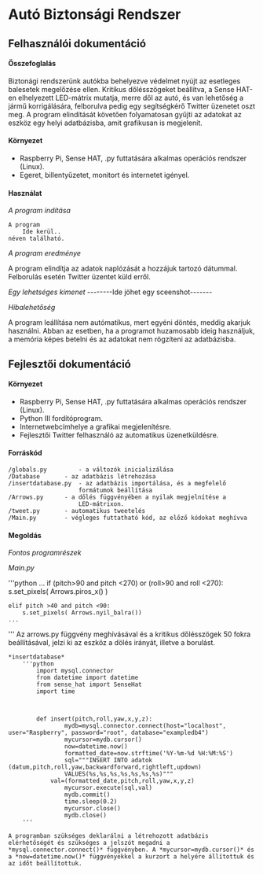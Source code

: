 # Autó Biztonsági Rendszer
## Felhasználói dokumentáció

#### Összefoglalás

Biztonági rendszerünk autókba behelyezve védelmet nyújt az esetleges balesetek megelőzése ellen. Kritikus dőlésszögeket beállítva, a Sense HAT-en elhelyezett LED-mátrix mutatja, merre dől az autó, és van lehetőség a jármű korrigálására, felborulva pedig egy segítségkérő Twitter üzenetet oszt meg. A program elindítását követően folyamatosan gyűjti az adatokat az eszköz egy helyi adatbázisba, amit grafikusan is megjelenít.

#### Környezet

* Raspberry Pi, Sense HAT, .py futtatására alkalmas operációs rendszer (Linux).
* Egeret, billentyűzetet, monitort és internetet igényel.
	
#### Használat

*A program indítása*
	
	A program	
		Ide kerül..
	néven található.

*A program eredménye*

A program elindítja az adatok naplózását a hozzájuk tartozó dátummal.
Felborulás esetén Twitter üzentet küld erről.
		
*Egy lehetséges kimenet*
	--------Ide jöhet egy sceenshot-------

*Hibalehetőség*

A program leállítása nem autómatikus, mert egyéni döntés, meddig akarjuk használni. Abban az esetben, ha a programot huzamosabb ideig használjuk, a memória képes betelni és az adatokat nem rögzíteni az adatbázisba.

## Fejlesztői dokumentáció

#### Környezet
* Raspberry Pi, Sense HAT, .py futtatására alkalmas operációs rendszer (Linux).
* Python III fordítóprogram.
* Internetwebcímhelye a grafikai megjelenítésre.
* Fejlesztői Twitter felhasználó az automatikus üzenetküldésre.

#### Forráskód
	/globals.py 		- a változók inicializálása
	/Database		- az adatbázis létrehozása
	/insertdatabase.py	- az adatbázis importálása, és a megfelelő 
						formátumok beállítása
	/Arrows.py		- a dőlés függvényében a nyilak megjelnítése a 
						LED-mátrixon.
	/tweet.py		- automatikus tweetelés
	/Main.py		- végleges futtatható kód, az előző kódokat meghívva

#### Megoldás

*Fontos programrészek*
	
*Main.py*

'''python
	...
	if (pitch>90 and pitch <270) or (roll>90 and roll <270):
		s.set_pixels( Arrows.piros_x() )
    
	elif pitch >40 and pitch <90:
		s.set_pixels( Arrows.nyil_balra())
	...
'''
Az arrows.py függvény meghívásával és a kritikus dőlésszögek 50 fokra beállításával, jelzi ki az eszköz a dölés irányát, illetve a borulást.

	*insertdatabase*
		'''python
			import mysql.connector
			from datetime import datetime
			from sense_hat import SenseHat
			import time



			def insert(pitch,roll,yaw,x,y,z):
    				mydb=mysql.connector.connect(host="localhost", user="Raspberry", password="root", database="exampledb4")
    				mycursor=mydb.cursor()
    				now=datetime.now()
    				formatted_date=now.strftime('%Y-%m-%d %H:%M:%S')
    				sql="""INSERT INTO adatok (datum,pitch,roll,yaw,backwardforward,rightleft,updown)
    				VALUES(%s,%s,%s,%s,%s,%s,%s)"""
   				val=(formatted_date,pitch,roll,yaw,x,y,z)
    				mycursor.execute(sql,val)
    				mydb.commit()
    				time.sleep(0.2)
    				mycursor.close()
    				mydb.close()
		'''
	
	A programban szükséges deklarálni a létrehozott adatbázis elérhetőségét és szükséges a jelszót megadni a *mysql.connector.connect()* függvényben. A *mycursor=mydb.cursor()* és a *now=datetime.now()* függvényekkel a kurzort a helyére állítottuk és az időt beállítottuk.
	
